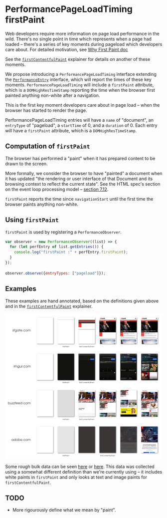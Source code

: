 # PerformancePageLoadTiming firstPaint

Web developers require more information on page load performance in the wild. There's no single point in time which represents when a page had loaded – there's a series of key moments during pageload which developers care about.
For detailed motivation, see [Why First Paint doc](https://docs.google.com/document/d/1wdxSXo_jctZjdPaJeTtYYFF-rLtUFxrU72_7h9qbQaM/edit)

See the [`firstContentfulPaint`](https://github.com/tdresser/time-to-first-contentful-paint/blob/master/README.md) explainer for details on another of these moments.

We propose introducing a `PerformancePageLoadTiming` interface extending the [`PerformanceEntry`](https://www.w3.org/TR/performance-timeline-2/#the-performanceentry-interface) interface, which will report the times of these key moments. `PerformancePageLoadTiming` will include a `firstPaint` attribute, which is a `DOMHighResTimeStamp` reporting the time when the browser first painted anything non-white after a navigation.

This is the first key moment developers care about in page load – when the browser has started to render the page.

PerformancePageLoadTiming entries will have a `name` of "document", an `entryType` of "pageload", a `startTime` of 0, and a `duration` of 0. Each entry will have a `firstPaint` attribute, which is a `DOMHighResTimeStamp`.

## Computation of `firstPaint`
The browser has performed a "paint" when it has prepared content to be drawn to the screen.

More formally, we consider the browser to have "painted" a document when it has updated "the rendering or user interface of that Document and its browsing context to reflect the current state". See the HTML spec's section on the event loop processing model – [section 7.12](https://html.spec.whatwg.org/multipage/webappapis.html#event-loop-processing-model).

`firstPaint` reports the time since `navigationStart` until the first time the browser paints anything non-white.

## Using `firstPaint`
`firstPaint` is used by registering a `PerformanceObserver`.

```javascript
var observer = new PerformanceObserver((list) => {
  for (let perfEntry of list.getEntries()) {
    console.log("firstPaint :" + perfEntry.firstPaint);
  }
});

observer.observe({entryTypes: ["pageload"]});
```

## Examples

These examples are hand annotated, based on the definitions given above and in the [`firstContentfulPaint`](https://github.com/tdresser/time-to-first-contentful-paint/blob/master/README.md) explainer.

![Web page filmstrips with annotated first paint times.](filmstrip.png)

Some rough bulk data can be seen [here](https://docs.google.com/spreadsheets/d/1i0-tOtZP21m3DjBJflUJYao9-WAKwWV2p9WFlVhVivg/edit#gid=1447332636) or [here](https://docs.google.com/spreadsheets/d/1nGauGA3EvN8NBC3ErWjLd8Bz-NzmmEa6q6UP5KhfgeA/edit#gid=0). This data was collected using a somewhat different definition than we're currently using – it includes white paints in `firstPaint` and only looks at text and image paints for `firstContentfulPaint`.

## TODO
* More rigourously define what we mean by "paint".
